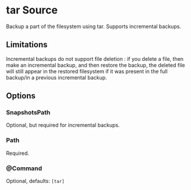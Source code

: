 # tar Source

Backup a part of the filesystem using tar. Supports incremental backups.

## Limitations

Incremental backups do not support file deletion : if you delete a file,
then make an incremental backup, and then restore the backup, the deleted
file will still appear in the restored filesystem if it was present in
the full backup/in a previous incremental backup.

## Options

### SnapshotsPath

Optional, but required for incremental backups.

### Path

Required.

### @Command

Optional, defaults: `[tar]`
